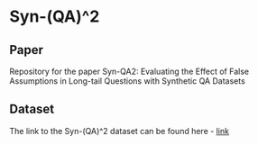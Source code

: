 # Syn-(QA)^2 


## Paper
Repository for the paper Syn-QA2: Evaluating the Effect of False Assumptions in Long-tail Questions with Synthetic QA Datasets
## Dataset
The link to the Syn-(QA)^2 dataset can be found here - [link](https://drive.google.com/file/d/1kPq-V-khBqkA1lUGg1CSdYFtpeUyoS6d/view?usp=sharing)

